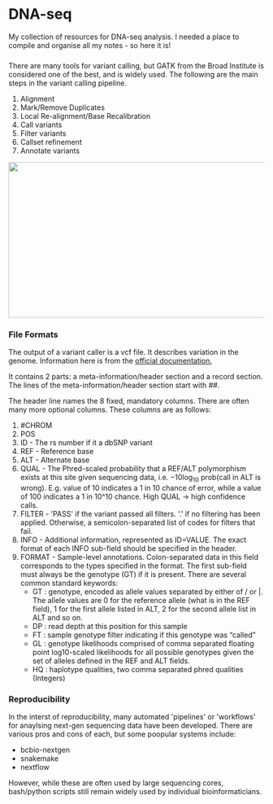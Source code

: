 # DNA-seq

My collection of resources for DNA-seq analysis. I needed a place to compile and organise all my notes - so here it is!

### 

There are many tools for variant calling, but GATK from the Broad Institute is considered one of the best, and is widely used.
The following are the main steps in the variant calling pipeline.

1) Alignment
2) Mark/Remove Duplicates
3) Local Re-alignment/Base Recalibration
4) Call variants
5) Filter variants
6) Callset refinement 
6) Annotate variants


<img src="https://software.broadinstitute.org/gatk/img/BP_workflow_3.6.png" width="564" height="306"/>


### File Formats

The output of a variant caller is a vcf file. It describes variation in the genome.  Information here is from the [official documentation.](http://samtools.github.io/hts-specs/VCFv4.3.pdf)

It contains 2 parts: a meta-information/header section and a record section. The lines of the meta-information/header section start with ##.

The header line names the 8 fixed, mandatory columns. There are often many more optional columns. These columns are as follows: 

1. #CHROM
2. POS
3. ID - The rs number if it a dbSNP variant
4. REF - Reference base
5. ALT - Alternate base
6. QUAL - The Phred-scaled probability that a REF/ALT polymorphism exists at this site given sequencing data, i.e. −10log<sub>10</sub> prob(call in ALT is wrong). E.g. value of 10 indicates a 1 in 10 chance of error, while a value of 100 indicates a 1 in 10^10 chance. High QUAL -> high confidence calls.
7. FILTER - 'PASS' if the variant passed all filters. '.' if no filtering has been applied. Otherwise, a semicolon-separated list of codes for filters that fail.
8. INFO - Additional information, represented as ID=VALUE. The exact format of each INFO sub-field should be specified in the header.
9. FORMAT - Sample-level annotations. Colon-separated data in this field corresponds to the types specified in the format. The first sub-field must always be the genotype (GT) if it is present. There are several common standard keywords:
    * GT : genotype, encoded as allele values separated by either of / or |. The allele values are 0 for the reference allele (what is in the REF field), 1 for the first allele listed in ALT, 2 for the second allele list in ALT and so on. 
    * DP : read depth at this position for this sample
    * FT : sample genotype filter indicating if this genotype was “called”
    * GL : genotype likelihoods comprised of comma separated floating point log10-scaled likelihoods for all possible genotypes given the set of alleles defined in the REF and ALT fields.
    * HQ : haplotype qualities, two comma separated phred qualities (Integers)



### Reproducibility

In the interst of reproducibility, many automated 'pipelines' or 'workflows' for anaylsing next-gen sequencing data have been developed. There are various pros and cons of each, but some poopular systems include:

* bcbio-nextgen
* snakemake
* nextflow

However, while these are often used by large sequencing cores, bash/python scripts still remain widely used by individual bioinformaticians.
